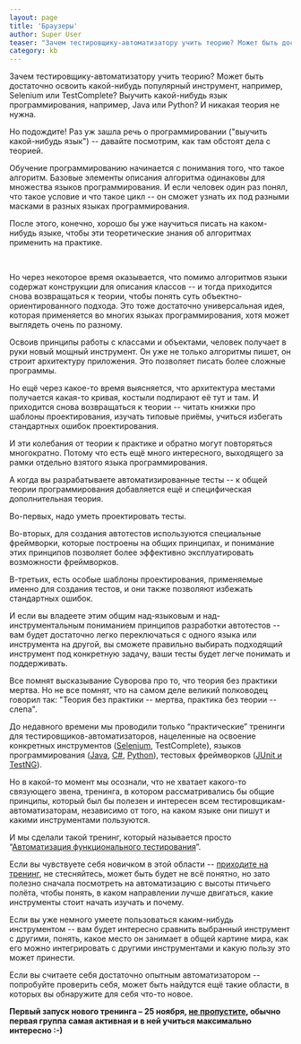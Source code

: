 ```yaml
---
layout: page
title: 'Браузеры'
author: Super User
teaser: "Зачем тестировщику-автоматизатору учить теорию? Может быть достаточно освоить какой-нибудь популярный инструмент, например, Selenium или TestComplete? Выучить какой-нибудь язык программирования, например, Java или Python? И никакая теория не нужна. Но подождите! Раз уж зашла речь о программировании (\"выучить какой-нибудь язык\") -- давайте посмотрим, как там обстоят дела с теорией. Обучение программированию начинается с понимания того, что такое алгоритм. Базовые элементы описания алгоритма одинаковы для множества языков программирования. И если человек один раз понял, что такое условие и что такое цикл -- он сможет узнать их под разными масками в разных языках программирования. После этого, конечно, хорошо бы уже научиться писать на каком-нибудь языке, чтобы эти теоретические знания об алгоритмах применить на практике."
category: kb
---
```

<p>Зачем тестировщику-автоматизатору учить теорию? Может быть достаточно освоить какой-нибудь популярный инструмент, например, Selenium или TestComplete? Выучить какой-нибудь язык программирования, например, Java или Python? И никакая теория не нужна.</p>
<p>Но подождите! Раз уж зашла речь о программировании ("выучить какой-нибудь язык") -- давайте посмотрим, как там обстоят дела с теорией.</p>
<p>Обучение программированию начинается с понимания того, что такое алгоритм. Базовые элементы описания алгоритма одинаковы для множества языков программирования. И если человек один раз понял, что такое условие и что такое цикл -- он сможет узнать их под разными масками в разных языках программирования.</p>
<p>После этого, конечно, хорошо бы уже научиться писать на каком-нибудь языке, чтобы эти теоретические знания об алгоритмах применить на практике.</p><p> </p>
<p>Но через некоторое время оказывается, что помимо алгоритмов языки содержат конструкции для описания классов -- и тогда приходится снова возвращаться к теории, чтобы понять суть объектно-ориентированного подхода. Это тоже достаточно универсальная идея, которая применяется во многих языках программирования, хотя может выглядеть очень по разному.</p>
<p>Освоив принципы работы с классами и объектами, человек получает в руки новый мощный инструмент. Он уже не только алгоритмы пишет, он строит архитектуру приложения. Это позволяет писать более сложные программы.</p>
<p>Но ещё через какое-то время выясняется, что архитектура местами получается какая-то кривая, костыли подпирают её тут и там. И приходится снова возвращаться к теории -- читать книжки про шаблоны проектирования, изучать типовые приёмы, учиться избегать стандартных ошибок проектирования.</p>
<p>И эти колебания от теории к практике и обратно могут повторяться многократно. Потому что есть ещё много интересного, выходящего за рамки отдельно взятого языка программирования.</p>
<p>А когда вы разрабатываете автоматизированные тесты -- к общей теории программирования добавляется ещё и специфическая дополнительная теория.</p>
<p>Во-первых, надо уметь проектировать тесты.</p>
<p>Во-вторых, для создания автотестов используются специальные фреймворки, которые построены на общих принципах, и понимание этих принципов позволяет более эффективно эксплуатировать возможности фреймворков.</p>
<p>В-третьих, есть особые шаблоны проектирования, применяемые именно для создания тестов, и они также позволяют избежать стандартных ошибок.</p>
<p>И если вы владеете этим общим над-языковым и над-инструментальным пониманием принципов разработки автотестов -- вам будет достаточно легко переключаться с одного языка или инструмента на другой, вы сможете правильно выбирать подходящий инструмент под конкретную задачу, ваши тесты будет легче понимать и поддерживать.</p>
<p>Все помнят высказывание Суворова про то, что теория без практики мертва. Но не все помнят, что на самом деле великий полководец говорил так: "Теория без практики -- мертва, практика без теории -- слепа".</p>
<p>До недавного времени мы проводили только “практические” тренинги для тестировщиков-автоматизаторов, нацеленные на освоение конкретных инструментов (<a href="trainings.html">Selenium</a>, TestComplete), языков программирования (<a href="http://software-testing.ru/trainings/schedule?&amp;task=3&amp;cid=1">Java</a>, <a href="http://software-testing.ru/trainings/schedule?&amp;task=3&amp;cid=226">C#</a>, <a href="http://software-testing.ru/trainings/schedule?task=3&amp;cid=233">Python</a>), тестовых фреймворков (<a href="http://software-testing.ru/trainings/schedule?task=3&amp;cid=222">JUnit и TestNG</a>).</p>
<p>Но в какой-то момент мы осознали, что не хватает какого-то связующего звена, тренинга, в котором рассматривались бы общие принципы, который был бы полезен и интересен всем тестировщикам-автоматизаторам, независимо от того, на каком языке они пишут и какими инструментами пользуются.</p>
<p>И мы сделали такой тренинг, который называется просто “<a href="http://software-testing.ru/trainings/schedule?task=3&amp;cid=234">Автоматизация функционального тестирования</a>”.</p>
<p>Если вы чувствуете себя новичком в этой области -- <a href="http://software-testing.ru/trainings/schedule?&amp;task=3&amp;cid=185">приходите на тренинг</a>, не стесняйтесь, может быть будет не всё понятно, но зато полезно сначала посмотреть на автоматизацию с высоты птичьего полёта, чтобы понять, в каком направлении лучше двигаться, какие инструменты стоит начать изучать и почему.</p>
<p>Если вы уже немного умеете пользоваться каким-нибудь инструментом -- вам будет интересно сравнить выбранный инструмент с другими, понять, какое место он занимает в общей картине мира, как его можно интегрировать с другими инструментами и какую пользу это может принести.</p>
<p>Если вы считаете себя достаточно опытным автоматизатором -- попробуйте проверить себя, может быть найдутся ещё такие области, в которых вы обнаружите для себя что-то новое.</p>
<p><strong>Первый запуск нового тренинга – 25 ноября, <a href="http://software-testing.ru/trainings/schedule?task=3&amp;cid=234">не пропустите</a>, обычно первая группа самая активная и в ней учиться максимально интересно :-)</strong></p>
